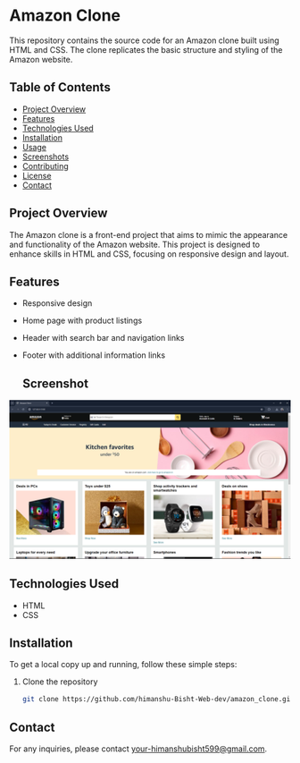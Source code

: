 # Amazon Clone

This repository contains the source code for an Amazon clone built using HTML and CSS. The clone replicates the basic structure and styling of the Amazon website.

## Table of Contents

- [Project Overview](#project-overview)
- [Features](#features)
- [Technologies Used](#technologies-used)
- [Installation](#installation)
- [Usage](#usage)
- [Screenshots](#screenshots)
- [Contributing](#contributing)
- [License](#license)
- [Contact](#contact)

## Project Overview

The Amazon clone is a front-end project that aims to mimic the appearance and functionality of the Amazon website. This project is designed to enhance skills in HTML and CSS, focusing on responsive design and layout.

## Features

- Responsive design
- Home page with product listings
- Header with search bar and navigation links
- Footer with additional information links

  ## Screenshot

![Amazon Clone Screenshot](screenshot.png)

## Technologies Used

- HTML
- CSS

## Installation

To get a local copy up and running, follow these simple steps:

1. Clone the repository
   ```sh
   git clone https://github.com/himanshu-Bisht-Web-dev/amazon_clone.git

## Contact
For any inquiries, please contact your-himanshubisht599@gmail.com.
